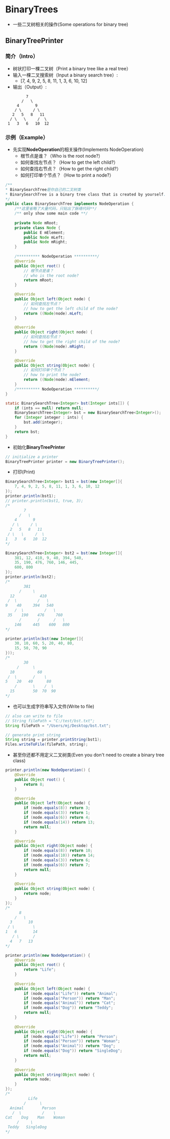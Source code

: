 # BinaryTrees
- 一些二叉树相关的操作(Some operations for binary tree)

## BinaryTreePrinter
### 简介（Intro）
- 树状打印一棵二叉树（Print a binary tree like a real tree）
- 输入一棵二叉搜索树（Input a binary search tree）: 
  -  [7, 4, 9, 2, 5, 8, 11, 1, 3, 6, 10, 12]
- 输出（Output）:
```shell
         7
       /   \
     4       9
    / \     / \
   2   5   8   11
  / \   \     /  \
 1   3   6   10  12
```

### 示例（Example）
- 先实现**NodeOperation**的相关操作(Implements NodeOperation)
  - 根节点是谁？（Who is the root node?）
  - 如何查找左节点？（How to get the left child?）
  - 如何查找右节点？（How to get the right child?）
  - 如何打印单个节点？（How to print a node?）
```java
/**
* BinarySearchTree是你自己的二叉树类
* BinarySearchTree is a binary tree class that is created by yourself.
*/
public class BinarySearchTree implements NodeOperation {
	/**这里省略了大量代码，只贴出了脉络代码**/
	/** only show some main code **/
	
	private Node mRoot;
	private class Node {
		public E mElement;
		public Node mLeft;
		public Node mRight;
	}
	
	/********** NodeOperation **********/
	@Override
	public Object root() {
		// 根节点是谁？
		// who is the root node?
		return mRoot;
	}

	@Override
	public Object left(Object node) {
		// 如何查找左节点？
		// how to get the left child of the node?
		return ((Node)node).mLeft;
	}

	@Override
	public Object right(Object node) {
		// 如何查找右节点？
		// how to get the right child of the node?
		return ((Node)node).mRight;
	}

	@Override
	public Object string(Object node) {
		// 如何打印单个节点？
		// how to print the node?
		return ((Node)node).mElement;
	}
	/********** NodeOperation **********/
}

static BinarySearchTree<Integer> bst(Integer ints[]) {
	if (ints == null) return null;
	BinarySearchTree<Integer> bst = new BinarySearchTree<Integer>();
	for (Integer integer : ints) {
		bst.add(integer);
	}
	return bst;
}
```

- 初始化**BinaryTreePrinter**
```java
// initialize a printer
BinaryTreePrinter printer = new BinaryTreePrinter();
```

  - 打印(Print)
```java
BinarySearchTree<Integer> bst1 = bst(new Integer[]{
	7, 4, 9, 2, 5, 8, 11, 1, 3, 6, 10, 12
});
printer.println(bst1);
// printer.println(bst1, true, 3);
/*
        7
      /   \
    4       9
   / \     / \
  2   5   8   11
 / \   \     /  \
1   3   6   10  12
*/

BinarySearchTree<Integer> bst2 = bst(new Integer[]{
	381, 12, 410, 9, 40, 394, 540, 
	35, 190, 476, 760, 146, 445,
	600, 800
});
printer.println(bst2);
/*
        381
      /     \
  12           410
 /  \         /   \
9    40     394   540
    /  \         /   \
 35    190    476     760
      /       /      /   \
    146     445    600   800
*/

printer.println(bst(new Integer[]{
	30, 10, 60, 5, 20, 40, 80,
	15, 50, 70, 90
}));
/*
        30
     /      \
  10          60
 /  \       /    \
5    20   40      80
    /       \    /  \
  15        50  70  90
*/
```

- 也可以生成字符串写入文件(Write to file)
```java
// also can write to file
// String filePath = "C:/test/bst.txt";
String filePath = "/Users/mj/Desktop/bst.txt";

// generate print string
String string = printer.printString(bst1);
Files.writeToFile(filePath, string);
```

- 甚至你还都不用定义二叉树类(Even you don't need to create a binary tree class)
```java
printer.println(new NodeOperation() {
	@Override
	public Object root() {
		return 8;
	}

	@Override
	public Object left(Object node) {
		if (node.equals(8)) return 3;
		if (node.equals(3)) return 1;
		if (node.equals(6)) return 4;
		if (node.equals(14)) return 13;
		return null;
	}

	@Override
	public Object right(Object node) {
		if (node.equals(8)) return 10;
		if (node.equals(10)) return 14;
		if (node.equals(3)) return 6;
		if (node.equals(6)) return 7;
		return null;
	}
	
	@Override
	public Object string(Object node) {
		return node;
	}
});
/*
      8
    /   \
  3       10
 / \        \
1   6       14
   / \      /
  4   7   13
*/

printer.println(new NodeOperation() {
	@Override
	public Object root() {
		return "Life";
	}
	
	@Override
	public Object left(Object node) {
		if (node.equals("Life")) return "Animal";
		if (node.equals("Person")) return "Man";
		if (node.equals("Animal")) return "Cat";
		if (node.equals("Dog")) return "Teddy";
		return null;
	}
	
	@Override
	public Object right(Object node) {
		if (node.equals("Life")) return "Person";
		if (node.equals("Person")) return "Woman";
		if (node.equals("Animal")) return "Dog";
		if (node.equals("Dog")) return "SingleDog";
		return null;
	}
	
	@Override
	public Object string(Object node) {
		return node;
	}
});
/*
          Life
        /      \
  Animal        Person
   /  \         /    \
Cat    Dog    Man    Woman
     /     \
 Teddy   SingleDog
*/
```

